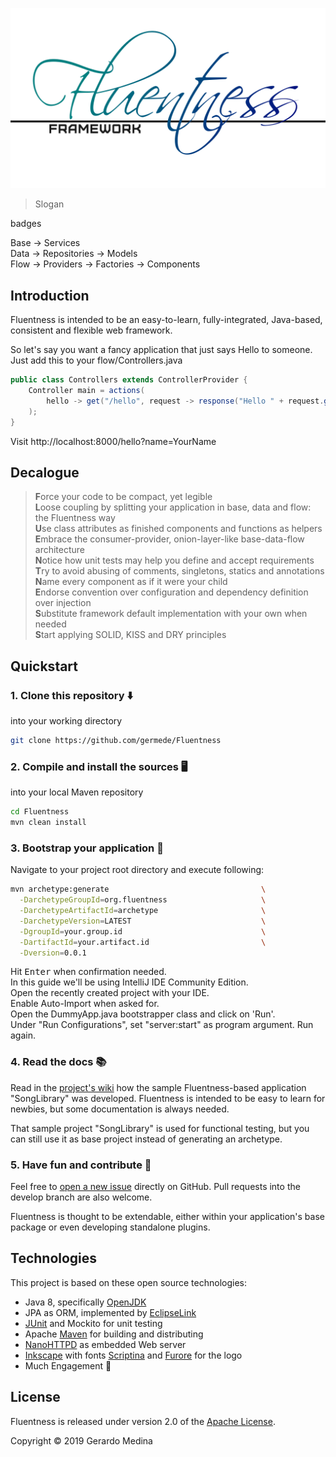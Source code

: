 ![Fluentness logo](core/art/logo.png?raw=true "Fluentness logo")

>Slogan 

badges

Base -> Services  
Data -> Repositories -> Models  
Flow -> Providers -> Factories -> Components   

## Introduction
Fluentness is intended to be an easy-to-learn, fully-integrated, Java-based, consistent and flexible web framework. 

So let's say you want a fancy application that just says Hello to someone. Just add this to your flow/Controllers.java
```java
public class Controllers extends ControllerProvider {
    Controller main = actions(
        hello -> get("/hello", request -> response("Hello " + request.getGetParameter("name")))
    );
}
```
Visit http://localhost:8000/hello?name=YourName

## Decalogue

>**F**orce your code to be compact, yet legible  
>**L**oose coupling by splitting your application in base, data and flow: the Fluentness way  
>**U**se class attributes as finished components and functions as helpers  
>**E**mbrace the consumer-provider, onion-layer-like base-data-flow architecture  
>**N**otice how unit tests may help you define and accept requirements  
>**T**ry to avoid abusing of comments, singletons, statics and annotations  
>**N**ame every component as if it were your child  
>**E**ndorse convention over configuration and dependency definition over injection  
>**S**ubstitute framework default implementation with your own when needed  
>**S**tart applying SOLID, KISS and DRY principles

## Quickstart

### 1. Clone this repository :arrow_down:
into your working directory

```bash
git clone https://github.com/germede/Fluentness
```

### 2. Compile and install the sources :desktop_computer:
into your local Maven repository

```bash
cd Fluentness
mvn clean install
```

### 3. Bootstrap your application :rocket:

Navigate to your project root directory and execute following:
```bash
mvn archetype:generate                                  \
  -DarchetypeGroupId=org.fluentness                     \
  -DarchetypeArtifactId=archetype                       \
  -DarchetypeVersion=LATEST                             \
  -DgroupId=your.group.id                               \
  -DartifactId=your.artifact.id                         \
  -Dversion=0.0.1
```
Hit <kbd>Enter</kbd> when confirmation needed.  
In this guide we'll be using IntelliJ IDE Community Edition.  
Open the recently created project with your IDE.  
Enable Auto-Import when asked for.  
Open the DummyApp.java bootstrapper class and click on 'Run'.  
Under "Run Configurations", set "server:start" as program argument. Run again. 

### 4. Read the docs :books:

Read in the [project's wiki](https://github.com/germede/Fluentness/wiki) how the sample Fluentness-based application "SongLibrary" was developed. Fluentness is intended to be easy to learn 
for newbies, but some documentation is always needed.

That sample project "SongLibrary" is used for functional testing, but you can still use it as base project instead of generating an archetype.  

### 5. Have fun and contribute :busts_in_silhouette:
Feel free to [open a new issue](https://github.com/germede/Fluentness/issues/new) directly on GitHub. 
Pull requests into the develop branch are also welcome. 

Fluentness is thought to be extendable, either within your application's base package or even developing standalone plugins. 

## Technologies
This project is based on these open source technologies:
- Java 8, specifically [OpenJDK](https://openjdk.java.net/)
- JPA as ORM, implemented by [EclipseLink](https://www.eclipse.org/eclipselink/) 
- [JUnit](https://junit.org/junit4/) and Mockito for unit testing
- Apache [Maven](https://maven.apache.org/) for building and distributing
- [NanoHTTPD](https://github.com/NanoHttpd/nanohttpd) as embedded Web server
- [Inkscape](https://inkscape.org/) with fonts [Scriptina](https://www.fontsquirrel.com/fonts/scriptina) and [Furore](https://www.fontsquirrel.com/fonts/furore) for the logo
- Much Engagement :muscle:

## License
Fluentness is released under version 2.0 of the [Apache License](https://www.apache.org/licenses/LICENSE-2.0).

Copyright © 2019 Gerardo Medina
